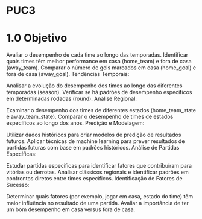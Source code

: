 # PUC3
# 1.0 Objetivo

Avaliar o desempenho de cada time ao longo das temporadas.
Identificar quais times têm melhor performance em casa (home_team) e fora de casa (away_team).
Comparar o número de gols marcados em casa (home_goal) e fora de casa (away_goal).
Tendências Temporais:

Analisar a evolução do desempenho dos times ao longo das diferentes temporadas (season).
Verificar se há padrões de desempenho específicos em determinadas rodadas (round).
Análise Regional:

Examinar o desempenho dos times de diferentes estados (home_team_state e away_team_state).
Comparar o desempenho de times de estados específicos ao longo dos anos.
Predição e Modelagem:

Utilizar dados históricos para criar modelos de predição de resultados futuros.
Aplicar técnicas de machine learning para prever resultados de partidas futuras com base em padrões históricos.
Análise de Partidas Específicas:

Estudar partidas específicas para identificar fatores que contribuíram para vitórias ou derrotas.
Analisar clássicos regionais e identificar padrões em confrontos diretos entre times específicos.
Identificação de Fatores de Sucesso:

Determinar quais fatores (por exemplo, jogar em casa, estado do time) têm maior influência no resultado de uma partida.
Avaliar a importância de ter um bom desempenho em casa versus fora de casa.
